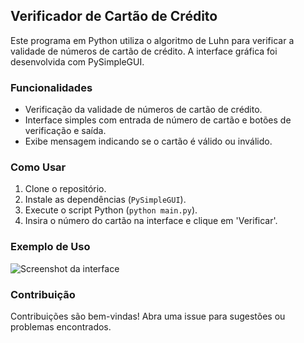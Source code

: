 ## Verificador de Cartão de Crédito

Este programa em Python utiliza o algoritmo de Luhn para verificar a validade de números de cartão de crédito. A interface gráfica foi desenvolvida com PySimpleGUI.

### Funcionalidades

- Verificação da validade de números de cartão de crédito.
- Interface simples com entrada de número de cartão e botões de verificação e saída.
- Exibe mensagem indicando se o cartão é válido ou inválido.

### Como Usar

1. Clone o repositório.
2. Instale as dependências (`PySimpleGUI`).
3. Execute o script Python (`python main.py`).
4. Insira o número do cartão na interface e clique em 'Verificar'.

### Exemplo de Uso

![Screenshot da interface](screenshot.png)

### Contribuição

Contribuições são bem-vindas! Abra uma issue para sugestões ou problemas encontrados.
